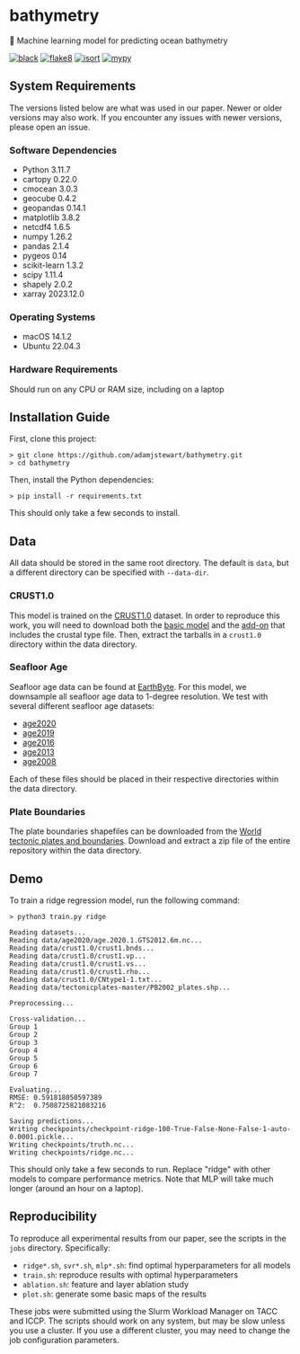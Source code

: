# bathymetry
:ocean: Machine learning model for predicting ocean bathymetry

[![black](https://github.com/adamjstewart/bathymetry/actions/workflows/black.yaml/badge.svg)](https://github.com/adamjstewart/bathymetry/actions/workflows/black.yaml)
[![flake8](https://github.com/adamjstewart/bathymetry/actions/workflows/flake8.yaml/badge.svg)](https://github.com/adamjstewart/bathymetry/actions/workflows/flake8.yaml)
[![isort](https://github.com/adamjstewart/bathymetry/actions/workflows/isort.yaml/badge.svg)](https://github.com/adamjstewart/bathymetry/actions/workflows/isort.yaml)
[![mypy](https://github.com/adamjstewart/bathymetry/actions/workflows/mypy.yaml/badge.svg)](https://github.com/adamjstewart/bathymetry/actions/workflows/mypy.yaml)

## System Requirements

The versions listed below are what was used in our paper. Newer or older versions may also work. If you encounter any issues with newer versions, please open an issue.

### Software Dependencies

* Python 3.11.7
* cartopy 0.22.0
* cmocean 3.0.3
* geocube 0.4.2
* geopandas 0.14.1
* matplotlib 3.8.2
* netcdf4 1.6.5
* numpy 1.26.2
* pandas 2.1.4
* pygeos 0.14
* scikit-learn 1.3.2
* scipy 1.11.4
* shapely 2.0.2
* xarray 2023.12.0

### Operating Systems

* macOS 14.1.2
* Ubuntu 22.04.3

### Hardware Requirements

Should run on any CPU or RAM size, including on a laptop

## Installation Guide

First, clone this project:
```console
> git clone https://github.com/adamjstewart/bathymetry.git
> cd bathymetry
```
Then, install the Python dependencies:
```console
> pip install -r requirements.txt
```
This should only take a few seconds to install.

## Data

All data should be stored in the same root directory. The default is `data`, but a different directory can be specified with `--data-dir`.

### CRUST1.0

This model is trained on the [CRUST1.0](https://igppweb.ucsd.edu/~gabi/crust1.html) dataset. In order to reproduce this work, you will need to download both the [basic model](http://igppweb.ucsd.edu/~gabi/crust1/crust1.0.tar.gz) and the [add-on](http://igppweb.ucsd.edu/~gabi/crust1/crust1.0-addon.tar.gz) that includes the crustal type file. Then, extract the tarballs in a `crust1.0` directory within the data directory.

### Seafloor Age

Seafloor age data can be found at [EarthByte](https://www.earthbyte.org/category/resources/data-models/seafloor-age/). For this model, we downsample all seafloor age data to 1-degree resolution. We test with several different seafloor age datasets:

* [age2020](https://www.earthbyte.org/webdav/ftp/earthbyte/agegrid/2020/Grids/age.2020.1.GTS2012.6m.nc)
* [age2019](https://www.earthbyte.org/webdav/ftp/Data_Collections/Muller_etal_2019_Tectonics/Muller_etal_2019_Agegrids/Muller_etal_2019_Tectonics_v2.0_PresentDay_AgeGrid.nc)
* [age2016](https://www.earthbyte.org/webdav/ftp/Data_Collections/Muller_etal_2016_AREPS/Muller_etal_2016_AREPS_Agegrids/Muller_etal_2016_AREPS_Agegrids_v1.17/Muller_etal_2016_AREPS_v1.17_PresentDay_AgeGrid.nc)
* [age2013](https://www.earthbyte.org/webdav/ftp/papers/Muller_etal_OceanChemistry/Grids/agegrid_0.nc)
* [age2008](https://www.earthbyte.org/webdav/ftp/Data_Collections/Muller_etal_2008_G3/Seafloor_ages/age.3.6.unscaled.nc)

Each of these files should be placed in their respective directories within the data directory.

### Plate Boundaries

The plate boundaries shapefiles can be downloaded from the [World tectonic plates and boundaries](https://github.com/fraxen/tectonicplates). Download and extract a zip file of the entire repository within the data directory.

## Demo

To train a ridge regression model, run the following command:
```console
> python3 train.py ridge

Reading datasets...
Reading data/age2020/age.2020.1.GTS2012.6m.nc...
Reading data/crust1.0/crust1.bnds...
Reading data/crust1.0/crust1.vp...
Reading data/crust1.0/crust1.vs...
Reading data/crust1.0/crust1.rho...
Reading data/crust1.0/CNtype1-1.txt...
Reading data/tectonicplates-master/PB2002_plates.shp...

Preprocessing...

Cross-validation...
Group 1
Group 2
Group 3
Group 4
Group 5
Group 6
Group 7

Evaluating...
RMSE: 0.591818050597389
R^2:  0.7508725821083216

Saving predictions...
Writing checkpoints/checkpoint-ridge-100-True-False-None-False-1-auto-0.0001.pickle...
Writing checkpoints/truth.nc...
Writing checkpoints/ridge.nc...
```
This should only take a few seconds to run. Replace "ridge" with other models to compare performance metrics. Note that MLP will take much longer (around an hour on a laptop).

## Reproducibility

To reproduce all experimental results from our paper, see the scripts in the `jobs` directory. Specifically:

* `ridge*.sh`, `svr*.sh`, `mlp*.sh`: find optimal hyperparameters for all models
* `train.sh`: reproduce results with optimal hyperparameters
* `ablation.sh`: feature and layer ablation study
* `plot.sh`: generate some basic maps of the results

These jobs were submitted using the Slurm Workload Manager on TACC and ICCP. The scripts should work on any system, but may be slow unless you use a cluster. If you use a different cluster, you may need to change the job configuration parameters.
